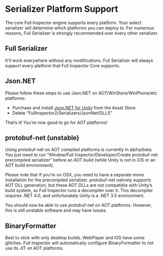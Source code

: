 # Serializer Platform Support

The core Full Inspector engine supports every platform. Your select serializer will determine which platforms you can deploy to. For numerous reasons, Full Serializer is strongly recommended over every other serializer.

## Full Serializer

It'll work everywhere without any modifications. Full Serializer will always support every platform that Full Inspector Core supports.

## Json.NET

Please follow these steps to use Json.NET on AOT/WinStore/WinPhone/etc platforms:

- Purchase and install [Json.NET for Unity](http://u3d.as/5q2) from the Asset Store.
- Delete “FullInspector2/Serializers/JsonNet/DLLS”

That’s it! You’re now good to go for AOT platforms!

## protobuf-net (unstable)

Using protobuf-net on AOT compiled platforms is currently in alpha/beta. You just need to run “Window/Full Inspector/Developer/Create protobuf-net precompiled serializer” before an AOT build (while Unity is not in iOS or an AOT build environment).

Please note that if you’re on OSX, you need to have a separate mono installation for the precompiled serializer. protobuf-net natively supports AOT DLL generation, but these AOT DLLs are not compatible with Unity’s build system, so Full Inspector runs a decompiler over it. This decompiler requires .NET 4.0, and unfortunately Unity is a .NET 3.5 environment.

You should now be able to use protobuf-net on AOT platforms. However, this is still unstable software and may have issues.

## BinaryFormatter

Best to stick with only desktop builds. WebPlayer and iOS have some glitches. Full Inspector will automatically configure BinaryFormatter to not use its JIT on AOT platforms.